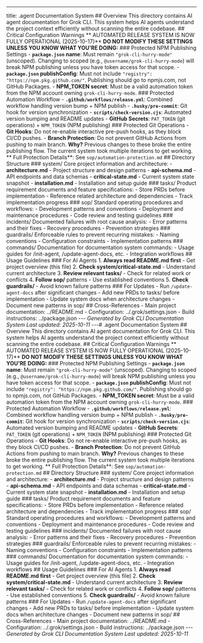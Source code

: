---
title: .agent Documentation System ## Overview This directory contains AI agent documentation for Grok CLI. This system helps AI agents understand the project context efficiently without scanning the entire codebase. ## Critical Configuration Warnings ** AUTOMATED RELEASE SYSTEM IS NOW FULLY OPERATIONAL (2025-10-17)** **DO NOT MODIFY THESE SETTINGS UNLESS YOU KNOW WHAT YOU'RE DOING:** ### Protected NPM Publishing Settings - **`package.json` name**: Must remain `"grok-cli-hurry-mode"` (unscoped). Changing to scoped (e.g., `@username/grok-cli-hurry-mode`) will break NPM publishing unless you have token access for that scope. - **`package.json` publishConfig**: Must not include `"registry": "https://npm.pkg.github.com/"`. Publishing should go to npmjs.com, not GitHub Packages. - **NPM_TOKEN secret**: Must be a valid automation token from the NPM account owning `grok-cli-hurry-mode`. ### Protected Automation Workflow - **`.github/workflows/release.yml`**: Combined workflow handling version bump + NPM publish - **`.husky/pre-commit`**: Git hook for version synchronization - **`scripts/check-version.cjs`**: Automated version bumping and README updates - **GitHub Secrets**: `PAT_TOKEN` (git operations) + `NPM_TOKEN` (NPM publishing) ### Protected Git Operations - **Git Hooks**: Do not re-enable interactive pre-push hooks, as they block CI/CD pushes. - **Branch Protection**: Do not prevent GitHub Actions from pushing to main branch. **Why?** Previous changes to these broke the entire publishing flow. The current system took multiple iterations to get working. ** Full Protection Details**: See `sop/automation-protection.md` ## Directory Structure ### system/ Core project information and architecture: - **architecture.md** - Project structure and design patterns - **api-schema.md** - API endpoints and data schemas - **critical-state.md** - Current system state snapshot - **installation.md** - Installation and setup guide ### tasks/ Product requirement documents and feature specifications: - Store PRDs before implementation - Reference related architecture and dependencies - Track implementation progress ### sop/ Standard operating procedures and workflows: - Development patterns and conventions - Deployment and maintenance procedures - Code review and testing guidelines ### incidents/ Documented failures with root cause analysis: - Error patterns and their fixes - Recovery procedures - Prevention strategies ### guardrails/ Enforceable rules to prevent recurring mistakes: - Naming conventions - Configuration constraints - Implementation patterns ### commands/ Documentation for documentation system commands: - Usage guides for /init-agent, /update-agent-docs, etc. - Integration workflows ## Usage Guidelines ### For AI Agents 1. **Always read README.md first** - Get project overview (this file) 2. **Check system/critical-state.md** - Understand current architecture 3. **Review relevant tasks/** - Check for related work or conflicts 4. **Follow sop/** patterns - Use established conventions 5. **Check guardrails/** - Avoid known failure patterns ### For Updates - Run `/update-agent-docs` after significant changes - Add new PRDs to tasks/ before implementation - Update system docs when architecture changes - Document new patterns in sop/ ## Cross-References - Main project documentation: ../README.md - Configuration: ../.grok/settings.json - Build instructions: ../package.json --- *Generated by Grok CLI Documentation System* *Last updated: 2025-10-11*
---# .agent Documentation System ## Overview This directory contains AI agent documentation for Grok CLI. This system helps AI agents understand the project context efficiently without scanning the entire codebase. ## Critical Configuration Warnings ** AUTOMATED RELEASE SYSTEM IS NOW FULLY OPERATIONAL (2025-10-17)** **DO NOT MODIFY THESE SETTINGS UNLESS YOU KNOW WHAT YOU'RE DOING:** ### Protected NPM Publishing Settings - **`package.json` name**: Must remain `"grok-cli-hurry-mode"` (unscoped). Changing to scoped (e.g., `@username/grok-cli-hurry-mode`) will break NPM publishing unless you have token access for that scope. - **`package.json` publishConfig**: Must not include `"registry": "https://npm.pkg.github.com/"`. Publishing should go to npmjs.com, not GitHub Packages. - **NPM_TOKEN secret**: Must be a valid automation token from the NPM account owning `grok-cli-hurry-mode`. ### Protected Automation Workflow - **`.github/workflows/release.yml`**: Combined workflow handling version bump + NPM publish - **`.husky/pre-commit`**: Git hook for version synchronization - **`scripts/check-version.cjs`**: Automated version bumping and README updates - **GitHub Secrets**: `PAT_TOKEN` (git operations) + `NPM_TOKEN` (NPM publishing) ### Protected Git Operations - **Git Hooks**: Do not re-enable interactive pre-push hooks, as they block CI/CD pushes. - **Branch Protection**: Do not prevent GitHub Actions from pushing to main branch. **Why?** Previous changes to these broke the entire publishing flow. The current system took multiple iterations to get working. ** Full Protection Details**: See `sop/automation-protection.md` ## Directory Structure ### system/ Core project information and architecture: - **architecture.md** - Project structure and design patterns - **api-schema.md** - API endpoints and data schemas - **critical-state.md** - Current system state snapshot - **installation.md** - Installation and setup guide ### tasks/ Product requirement documents and feature specifications: - Store PRDs before implementation - Reference related architecture and dependencies - Track implementation progress ### sop/ Standard operating procedures and workflows: - Development patterns and conventions - Deployment and maintenance procedures - Code review and testing guidelines ### incidents/ Documented failures with root cause analysis: - Error patterns and their fixes - Recovery procedures - Prevention strategies ### guardrails/ Enforceable rules to prevent recurring mistakes: - Naming conventions - Configuration constraints - Implementation patterns ### commands/ Documentation for documentation system commands: - Usage guides for /init-agent, /update-agent-docs, etc. - Integration workflows ## Usage Guidelines ### For AI Agents 1. **Always read README.md first** - Get project overview (this file) 2. **Check system/critical-state.md** - Understand current architecture 3. **Review relevant tasks/** - Check for related work or conflicts 4. **Follow sop/** patterns - Use established conventions 5. **Check guardrails/** - Avoid known failure patterns ### For Updates - Run `/update-agent-docs` after significant changes - Add new PRDs to tasks/ before implementation - Update system docs when architecture changes - Document new patterns in sop/ ## Cross-References - Main project documentation: ../README.md - Configuration: ../.grok/settings.json - Build instructions: ../package.json --- *Generated by Grok CLI Documentation System* *Last updated: 2025-10-11*